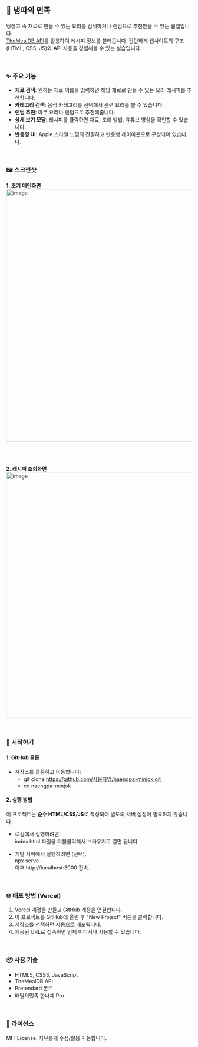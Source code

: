 ## 🍴 냉파의 민족

냉장고 속 재료로 만들 수 있는 요리를 검색하거나 랜덤으로 추천받을 수 있는 웹앱입니다.  
[TheMealDB API](https://www.themealdb.com/api.php)를 활용하여 레시피 정보를 불러옵니다.
간단하게 웹사이트의 구조(HTML, CSS, JS)와 API 사용을 경험해볼 수 있는 실습입니다.

<br/>

### ✨ 주요 기능
- **재료 검색**: 원하는 재료 이름을 입력하면 해당 재료로 만들 수 있는 요리 레시피를 추천합니다.  
- **카테고리 검색**: 음식 카테고리를 선택해서 관련 요리를 볼 수 있습니다.  
- **랜덤 추천**: 아무 요리나 랜덤으로 추천해줍니다.  
- **상세 보기 모달**: 레시피를 클릭하면 재료, 조리 방법, 유튜브 영상을 확인할 수 있습니다.  
- **반응형 UI**: Apple 스타일 느낌의 간결하고 반응형 레이아웃으로 구성되어 있습니다.

<br/>

### 🖼️ 스크린샷
**1. 초기 메인화면**
<img width="869" height="686" alt="image" src="https://github.com/user-attachments/assets/14e4d84b-ee83-4ec4-8a98-0ed46d65f01a" />

<br/>
<br/>

**2. 레시피 조회화면**
<img width="855" height="665" alt="image" src="https://github.com/user-attachments/assets/e2c6d7c1-af6a-4b75-8365-567e11117f89" />


<br/>

### 🚀 시작하기

#### 1. GitHub 클론
- 저장소를 클론하고 이동합니다:
  - git clone https://github.com/사용자명/naengpa-minjok.git  
  - cd naengpa-minjok

#### 2. 실행 방법
이 프로젝트는 **순수 HTML/CSS/JS**로 작성되어 별도의 서버 설정이 필요하지 않습니다.  

- 로컬에서 실행하려면:  
  index.html 파일을 더블클릭해서 브라우저로 열면 됩니다.

- 개발 서버에서 실행하려면 (선택):  
  npx serve .  
  이후 http://localhost:3000 접속.

<br/>

### 🌐 배포 방법 (Vercel)
1. Vercel 계정을 만들고 GitHub 계정을 연결합니다.  
2. 이 프로젝트를 GitHub에 올린 후 "New Project" 버튼을 클릭합니다.  
3. 저장소를 선택하면 자동으로 배포됩니다.  
4. 제공된 URL로 접속하면 언제 어디서나 사용할 수 있습니다.  

<br/>

### 📦 사용 기술
- HTML5, CSS3, JavaScript  
- TheMealDB API  
- Pretendard 폰트  
- 배달의민족 한나체 Pro  

<br/>

### 📄 라이선스
MIT License. 자유롭게 수정/활용 가능합니다.
